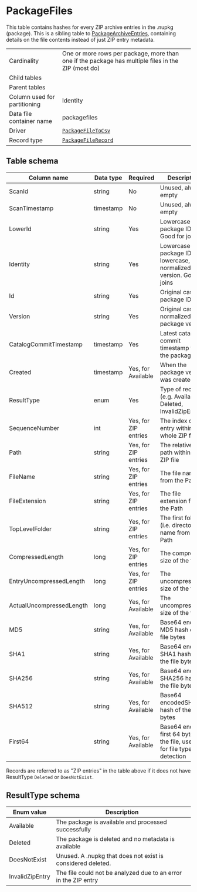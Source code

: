 # PackageFiles

This table contains hashes for every ZIP archive entries in the .nupkg (package). This is a sibling table to
[PackageArchiveEntries](PackageArchiveEntries.md), containing details on the file contents instead of just ZIP entry
metadata.

|                              |                                                                                                    |
| ---------------------------- | -------------------------------------------------------------------------------------------------- |
| Cardinality                  | One or more rows per package, more than one if the package has multiple files in the ZIP (most do) |
| Child tables                 |                                                                                                    |
| Parent tables                |                                                                                                    |
| Column used for partitioning | Identity                                                                                           |
| Data file container name     | packagefiles                                                                                       |
| Driver                       | [`PackageFileToCsv`](../drivers/PackageFileToCsv.md)                                               |
| Record type                  | [`PackageFileRecord`](../../src/Worker.Logic/Drivers/PackageFileToCsv/PackageFileRecord.cs)        |

## Table schema

| Column name              | Data type | Required             | Description                                                               |
| ------------------------ | --------- | -------------------- | ------------------------------------------------------------------------- |
| ScanId                   | string    | No                   | Unused, always empty                                                      |
| ScanTimestamp            | timestamp | No                   | Unused, always empty                                                      |
| LowerId                  | string    | Yes                  | Lowercase package ID. Good for joins                                      |
| Identity                 | string    | Yes                  | Lowercase package ID and lowercase, normalized version. Good for joins    |
| Id                       | string    | Yes                  | Original case package ID                                                  |
| Version                  | string    | Yes                  | Original case, normalized package version                                 |
| CatalogCommitTimestamp   | timestamp | Yes                  | Latest catalog commit timestamp for the package                           |
| Created                  | timestamp | Yes, for Available   | When the package version was created                                      |
| ResultType               | enum      | Yes                  | Type of record (e.g. Available, Deleted, InvalidZipEntry)                 |
| SequenceNumber           | int       | Yes, for ZIP entries | The index of this entry within the whole ZIP file                         |
| Path                     | string    | Yes, for ZIP entries | The relative file path within the ZIP file                                |
| FileName                 | string    | Yes, for ZIP entries | The file name from the Path                                               |
| FileExtension            | string    | Yes, for ZIP entries | The file extension from the Path                                          |
| TopLevelFolder           | string    | Yes, for ZIP entries | The first folder (i.e. directory) name from the Path                      |
| CompressedLength         | long      | Yes, for ZIP entries | The compressed size of the file                                           |
| EntryUncompressedLength  | long      | Yes, for ZIP entries | The uncompressed size of the file                                         |
| ActualUncompressedLength | long      | Yes, for Available   | The uncompressed size of the file                                         |
| MD5                      | string    | Yes, for Available   | Base64 encoded MD5 hash of the file bytes                                 |
| SHA1                     | string    | Yes, for Available   | Base64 encoded SHA1 hash of the file bytes                                |
| SHA256                   | string    | Yes, for Available   | Base64 encoded SHA256 hash of the file bytes                              |
| SHA512                   | string    | Yes, for Available   | Base64 encodedSHA512 hash of the file bytes                               |
| First64                  | string    | Yes, for Available   | Base64 encoded first 64 bytes of the file, useful for file type detection |

Records are referred to as "ZIP entries" in the table above if it does not have ResultType `Deleted` or `DoesNotExist`.

## ResultType schema

| Enum value      | Description                                                     |
| --------------- | --------------------------------------------------------------- |
| Available       | The package is available and processed successfully             |
| Deleted         | The package is deleted and no metadata is available             |
| DoesNotExist    | Unused. A .nupkg that does not exist is considered deleted.     |
| InvalidZipEntry | The file could not be analyzed due to an error in the ZIP entry |
